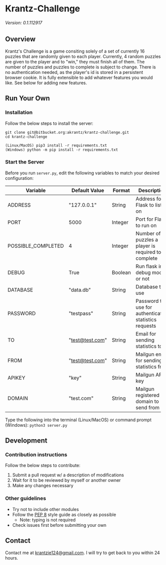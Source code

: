 # Krantz-Challenge
###### Version: 0.1.112917


## Overview

Krantz's Challenge is a game consiting solely of a set of currently 16 puzzles that are randomly given to each player. Currently, 4 random puzzles are given to the player and to "win," they must finish all of them. The number of puzzles and puzzles to complete is subject to change. There is no authentication needed, as the player's id is stored in a persistent browser cookie. It is fully extensible to add whatever features you would like. See below for adding new features.


## Run Your Own

### Installation
Follow the below steps to install the server:
```
git clone git@bitbucket.org:akrantz/krantz-challenge.git
cd krantz-challenge

(Linux/MacOS) pip3 install -r requirements.txt
(Windows) python -m pip install -r requirements.txt
```

### Start the Server
Before you run `server.py`, edit the following variables to match your desired configuration:

| Variable            | Default Value   | Format  | Description                                            |
| ------------------- | --------------- | ------- | ------------------------------------------------------ |
| ADDRESS             | "127.0.0.1"     | String  | Address for Flask to listen on                         |
| PORT                | 5000            | Integer | Port for Flask to run on                               |
| POSSIBLE\_COMPLETED | 4               | Integer | Number of puzzles a player is required to complete     |
| DEBUG               | True            | Boolean | Run flask in debug mode or not                         |
| DATABASE            | "data.db"       | String  | Database to use                                        |
| PASSWORD            | "testpass"      | String  | Password to use for authenticating statistics requests |
| TO                  | "test@test.com" | String  | Email for sending statistics to                        |
| FROM                | "test@test.com" | String  | Mailgun email for sending statistics from              |
| APIKEY              | "key"           | String  | Mailgun API key                                        |
| DOMAIN              | "test.com"      | String  | Mailgun registered domain to send from                 |

Type the following into the terminal (Linux/MacOS) or command prompt (Windows): `python3 server.py`


## Development

### Contribution instructions
Follow the below steps to contribute:
1. Submit a pull request w/ a description of modifications
2. Wait for it to be reviewed by myself or another owner
3. Make any changes necessary

### Other guidelines
* Try not to include other modules
* Follow the [PEP 8](https://www.python.org/dev/peps/pep-0008) style guide as closely as possible
	* Note: typing is not required
* Check issues first before submitting your own


## Contact
Contact me at [krantzie124@gmail.com](mailto:krantzie124@gmail.com). I will try to get back to you within 24 hours.